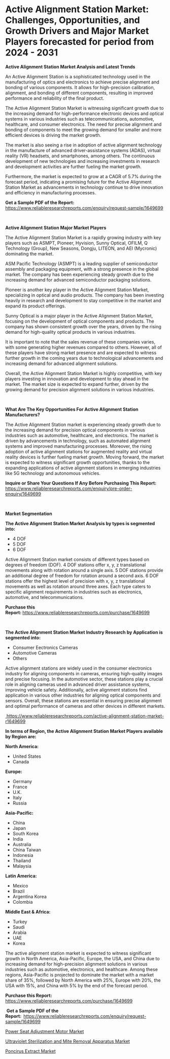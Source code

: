 <p><h1>Active Alignment Station Market: Challenges, Opportunities, and Growth Drivers and Major Market Players forecasted for period from 2024 - 2031</h1></p><p><strong>Active Alignment Station Market Analysis and Latest Trends</strong></p>
<p><p>An Active Alignment Station is a sophisticated technology used in the manufacturing of optics and electronics to achieve precise alignment and bonding of various components. It allows for high-precision calibration, alignment, and bonding of different components, resulting in improved performance and reliability of the final product.</p><p>The Active Alignment Station Market is witnessing significant growth due to the increasing demand for high-performance electronic devices and optical systems in various industries such as telecommunications, automotive, healthcare, and consumer electronics. The need for precise alignment and bonding of components to meet the growing demand for smaller and more efficient devices is driving the market growth.</p><p>The market is also seeing a rise in adoption of active alignment technology in the manufacture of advanced driver-assistance systems (ADAS), virtual reality (VR) headsets, and smartphones, among others. The continuous development of new technologies and increasing investments in research and development activities are further fueling the market growth.</p><p>Furthermore, the market is expected to grow at a CAGR of 5.7% during the forecast period, indicating a promising future for the Active Alignment Station Market as advancements in technology continue to drive innovation and efficiency in manufacturing processes.</p></p>
<p><strong>Get a Sample PDF of the Report:&nbsp;</strong> <a href="https://www.reliableresearchreports.com/enquiry/request-sample/1649699">https://www.reliableresearchreports.com/enquiry/request-sample/1649699</a></p>
<p>&nbsp;</p>
<p><strong>Active Alignment Station Major Market Players</strong></p>
<p><p>The Active Alignment Station Market is a rapidly growing industry with key players such as ASMPT, Pioneer, Hyvision, Sunny Optical, OFILM, Q Technology (Group), New Seasons, Dongju, LITEON, and AEI (Mycronic) dominating the market.</p><p>ASM Pacific Technology (ASMPT) is a leading supplier of semiconductor assembly and packaging equipment, with a strong presence in the global market. The company has been experiencing steady growth due to the increasing demand for advanced semiconductor packaging solutions.</p><p>Pioneer is another key player in the Active Alignment Station Market, specializing in optical and audio products. The company has been investing heavily in research and development to stay competitive in the market and expand its product offerings.</p><p>Sunny Optical is a major player in the Active Alignment Station Market, focusing on the development of optical components and products. The company has shown consistent growth over the years, driven by the rising demand for high-quality optical products in various industries.</p><p>It is important to note that the sales revenue of these companies varies, with some generating higher revenues compared to others. However, all of these players have strong market presence and are expected to witness further growth in the coming years due to technological advancements and increasing demand for advanced alignment solutions.</p><p>Overall, the Active Alignment Station Market is highly competitive, with key players investing in innovation and development to stay ahead in the market. The market size is expected to expand further, driven by the growing demand for precision alignment solutions in various industries.</p></p>
<p>&nbsp;</p>
<p><strong>What Are The Key Opportunities For Active Alignment Station Manufacturers?</strong></p>
<p><p>The Active Alignment Station market is experiencing steady growth due to the increasing demand for precision optical components in various industries such as automotive, healthcare, and electronics. The market is driven by advancements in technology, such as automated alignment systems and improved manufacturing processes. Moreover, the rising adoption of active alignment stations for augmented reality and virtual reality devices is further fueling market growth. Moving forward, the market is expected to witness significant growth opportunities, thanks to the expanding applications of active alignment stations in emerging industries like 5G technology and autonomous vehicles.</p></p>
<p><strong>Inquire or Share Your Questions If Any Before Purchasing This Report:</strong> <a href="https://www.reliableresearchreports.com/enquiry/pre-order-enquiry/1649699">https://www.reliableresearchreports.com/enquiry/pre-order-enquiry/1649699</a></p>
<p>&nbsp;</p>
<p><strong>Market Segmentation</strong></p>
<p><strong>The Active Alignment Station Market Analysis by types is segmented into:</strong></p>
<p><ul><li>4 DOF</li><li>5 DOF</li><li>6 DOF</li></ul></p>
<p><p>Active Alignment Station market consists of different types based on degrees of freedom (DOF). 4 DOF stations offer x, y, z translational movements along with rotation around a single axis. 5 DOF stations provide an additional degree of freedom for rotation around a second axis. 6 DOF stations offer the highest level of precision with x, y, z translational movements as well as rotation around three axes. Each type caters to specific alignment requirements in industries such as electronics, automotive, and telecommunications.</p></p>
<p><strong>Purchase this Report:&nbsp;</strong><a href="https://www.reliableresearchreports.com/purchase/1649699">https://www.reliableresearchreports.com/purchase/1649699</a></p>
<p>&nbsp;</p>
<p><strong>The Active Alignment Station Market Industry Research by Application is segmented into:</strong></p>
<p><ul><li>Consumer Eectronics Cameras</li><li>Automotive Cameras</li><li>Others</li></ul></p>
<p><p>Active alignment stations are widely used in the consumer electronics industry for aligning components in cameras, ensuring high-quality images and precise focusing. In the automotive sector, these stations play a crucial role in aligning cameras used in advanced driver assistance systems, improving vehicle safety. Additionally, active alignment stations find application in various other industries for aligning optical components and sensors. Overall, these stations are essential in ensuring precise alignment and optimal performance of cameras and other devices in different markets.</p></p>
<p><a href="https://www.reliableresearchreports.com/active-alignment-station-market-r1649699">&nbsp;https://www.reliableresearchreports.com/active-alignment-station-market-r1649699</a></p>
<p><strong>In terms of Region, the Active Alignment Station Market Players available by Region are:</strong></p>
<p>
    <p> <strong> North America: </strong>
        <ul>
            <li>United States</li>
            <li>Canada</li>
        </ul>
        </p> 
    <p> <strong> Europe: </strong>
        <ul>
            <li>Germany</li>
            <li>France</li>
            <li>U.K.</li>
            <li>Italy</li>
            <li>Russia</li>
        </ul>
        </p> 
    <p> <strong> Asia-Pacific: </strong>
        <ul>
            <li>China</li>
            <li>Japan</li>
            <li>South Korea</li>
            <li>India</li>
            <li>Australia</li>
            <li>China Taiwan</li>
            <li>Indonesia</li>
            <li>Thailand</li>
            <li>Malaysia</li>
        </ul>
        </p> 
    <p> <strong> Latin America: </strong>
        <ul>
            <li>Mexico</li>
            <li>Brazil</li>
            <li>Argentina Korea</li>
            <li>Colombia</li>
        </ul>
        </p> 
    <p> <strong> Middle East & Africa: </strong>
        <ul>
            <li>Turkey</li>
            <li>Saudi</li>
            <li>Arabia</li>
            <li>UAE</li>
            <li>Korea</li>
        </ul>
    </p>
    </p>
<p><p>The active alignment station market is expected to witness significant growth in North America, Asia-Pacific, Europe, the USA, and China due to increasing demand for high-precision alignment solutions in various industries such as automotive, electronics, and healthcare. Among these regions, Asia-Pacific is projected to dominate the market with a market share of 35%, followed by North America with 25%, Europe with 20%, the USA with 15%, and China with 5% by the end of the forecast period.</p></p>
<p><strong>Purchase this Report: </strong><a href="https://www.reliableresearchreports.com/purchase/1649699">https://www.reliableresearchreports.com/purchase/1649699</a></p>
<p>&nbsp;<strong>Get a Sample PDF of the Report:&nbsp;&nbsp;</strong><a href="https://www.reliableresearchreports.com/enquiry/request-sample/1649699">https://www.reliableresearchreports.com/enquiry/request-sample/1649699</a></p>
<p><strong></strong></p>
<p><p><a href="https://github.com/sarahterry458/Market-Research-Report-List-1/blob/main/power-seat-adjustment-motor-market.md">Power Seat Adjustment Motor Market</a></p><p><a href="https://github.com/tristaoole5674/Market-Research-Report-List-1/blob/main/ultraviolet-sterilization-and-mite-removal-apparatus-market.md">Ultraviolet Sterilization and Mite Removal Apparatus Market</a></p><p><a href="https://view.publitas.com/reportprime-1/poncirus-extract-market-share-and-new-trends-analysis-by-its-type-application-end-use-and-forecast-for-period-from-2024-to-2031/">Poncirus Extract Market</a></p></p>